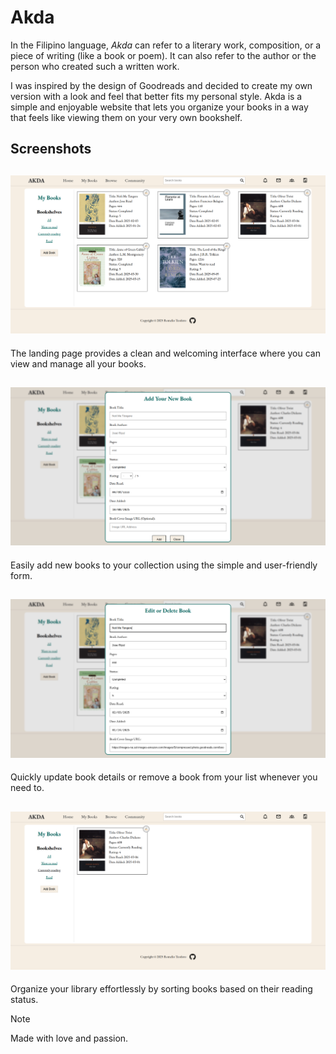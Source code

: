 # Akda

In the Filipino language, _Akda_ can refer to a literary work, composition, or a piece of writing (like a book or poem). It can also refer to the author or the person who created such a written work.

I was inspired by the design of Goodreads and decided to create my own version with a look and feel that better fits my personal style. Akda is a simple and enjoyable website that lets you organize your books in a way that feels like viewing them on your very own bookshelf.

## Screenshots
![Website](/assets/images/screenshot-1.png)
---
The landing page provides a clean and welcoming interface where you can view and manage all your books.

![Add new book](/assets/images/screenshot-2.png)
---
Easily add new books to your collection using the simple and user-friendly form.

![Edit or Delete Book](/assets/images/screenshot-3.png)
---
Quickly update book details or remove a book from your list whenever you need to.

![Sort books](/assets/images/screenshot-4.png)
---
Organize your library effortlessly by sorting books based on their reading status.

> [!NOTE]
> Made with love and passion.
